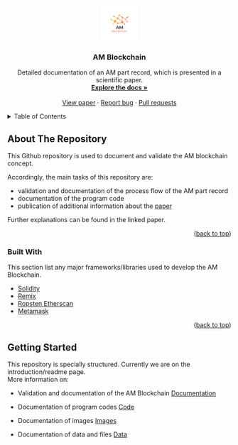 <div id="top"></div>

<!-- PROJECT LOGO -->
<br />
<div align="center">
  <a href="https://doi.org/10.1016/j.addma.2021.101965">
    <img src="images/logo_AMBlockchain.png" alt="Logo" width="80" height="80">
  </a>

  <h3 align="center">AM Blockchain</h3>

  <p align="center">
    Detailed documentation of an AM part record, which is presented in a scientific paper.
    <br />
    <a href="https://github.com/eedinson/AM-Blockchain/blob/main/documentation/docs.md"><strong>Explore the docs »</strong></a>
    <br />
    <br />
    <a href="https://doi.org/10.1016/j.addma.2021.101965">View paper</a>
    ·
    <a href="https://github.com/eedinson/AM-Blockchain/issues">Report bug</a>
    ·
    <a href="https://github.com/eedinson/AM-Blockchain/pulls">Pull requests</a>
  </p>
</div>



<!-- TABLE OF CONTENTS -->
<details>
  <summary>Table of Contents</summary>
  <ol>
    <li>
      <a href="#about-the-repository">About The Repository</a>
      <ul>
        <li><a href="#built-with">Built With</a></li>
      </ul>
    </li>
    <li>
      <a href="#getting-started">Getting Started</a>
      <ul>
        <li><a href="#prerequisites">Prerequisites</a></li>
        <li><a href="#installation">Installation</a></li>
      </ul>
    </li>
    <li><a href="#usage">Usage</a></li>
    <li><a href="#roadmap">Roadmap</a></li>
    <li><a href="#contributing">Contributing</a></li>
    <li><a href="#license">License</a></li>
    <li><a href="#contact">Contact</a></li>
    <li><a href="#acknowledgments">Acknowledgments</a></li>
  </ol>
</details>



<!-- ABOUT THE GITHUB Repo -->
## About The Repository

This Github repository is used to document and validate the AM blockchain concept.

Accordingly, the main tasks of this repository are:
* validation and documentation of the process flow of the AM part record
* documentation of the program code
* publication of additional information about the [paper](https://doi.org/10.1016/j.addma.2021.101965)

Further explanations can be found in the linked paper.

<p align="right">(<a href="#top">back to top</a>)</p>



### Built With

This section list any major frameworks/libraries used to develop the AM Blockchain.

* [Solidity](https://docs.soliditylang.org/en/v0.8.11/)
* [Remix](http://remix.ethereum.org/)
* [Ropsten Etherscan](https://ropsten.etherscan.io/)
* [Metamask](https://metamask.io/)

<p align="right">(<a href="#top">back to top</a>)</p>



<!-- GETTING STARTED -->
## Getting Started

This repository is specially structured. Currently we are on the introduction/readme page.<br />
More information on:
* Validation and documentation of the AM Blockchain
  [Documentation](https://github.com/eedinson/AM-Blockchain/blob/main/documentation/docs.md)
  
* Documentation of program codes
  [Code](https://github.com/eedinson/AM-Blockchain/tree/main/code)

* Documentation of images
  [Images](https://github.com/eedinson/AM-Blockchain/tree/main/images)
  
* Documentation of data and files
  [Data](https://github.com/eedinson/AM-Blockchain/tree/main/data)
  



